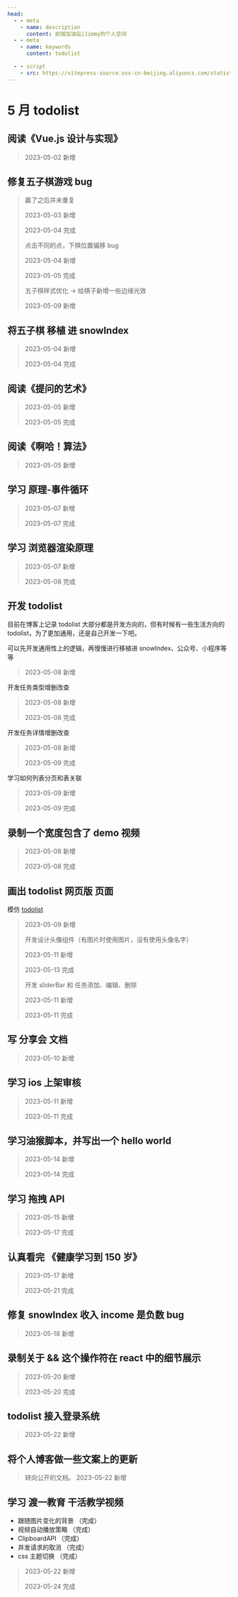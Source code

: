 ```yaml
---
head:
  - - meta
    - name: description
      content: 前端加油站|Jimmy的个人空间
  - - meta
    - name: keywords
      content: todolist

  - - script
    - src: https://vitepress-source.oss-cn-beijing.aliyuncs.com/statistics.js
---
```


# 5 月 todolist

## 阅读《Vue.js 设计与实现》

> 2023-05-02 新增

## 修复五子棋游戏 bug

> 赢了之后并未重复
>
> 2023-05-03 新增
>
> 2023-05-04 完成
>
> 点击不同的点，下棋位置偏移 bug
>
> 2023-05-04 新增
>
> 2023-05-05 完成
>
> 五子棋样式优化 -> 给棋子新增一些边缘光效
>
> 2023-05-09 新增

## 将五子棋 移植 进 snowIndex

> 2023-05-04 新增
>
> 2023-05-04 完成

## 阅读《提问的艺术》

> 2023-05-05 新增
>
> 2023-05-05 完成

## 阅读《啊哈！算法》

> 2023-05-05 新增

## 学习 原理-事件循环

> 2023-05-07 新增
>
> 2023-05-07 完成

## 学习 浏览器渲染原理

> 2023-05-07 新增
>
> 2023-05-08 完成

## 开发 todolist

目前在博客上记录 todolist 大部分都是开发方向的，但有时候有一些生活方向的 todolist，为了更加通用，还是自己开发一下吧。

可以先开发通用性上的逻辑，再慢慢进行移植进 snowIndex、公众号、小程序等等

> 2023-05-08 新增

开发任务类型增删改查

> 2023-05-08 新增
>
> 2023-05-08 完成

开发任务详情增删改查

> 2023-05-08 新增
>
> 2023-05-09 完成

学习如何列表分页和表关联

> 2023-05-09 新增
>
> 2023-05-09 完成

## 录制一个宽度包含了 demo 视频

> 2023-05-08 新增
>
> 2023-05-08 完成

## 画出 todolist 网页版 页面

模仿 [todolist](https://todoist.com/)

> 2023-05-09 新增
>
> 开发设计头像组件（有图片时使用图片，没有使用头像名字）
>
> 2023-05-11 新增
>
> 2023-05-13 完成
>
> 开发 sliderBar 和 任务添加、编辑、删除
>
> 2023-05-11 新增
>
> 2023-05-11 完成

## 写 分享会 文档

> 2023-05-10 新增

## 学习 ios 上架审核

> 2023-05-11 新增
>
> 2023-05-11 完成

## 学习油猴脚本，并写出一个 hello world

> 2023-05-14 新增
>
> 2023-05-14 完成

## 学习 拖拽 API

> 2023-05-15 新增
>
> 2023-05-17 完成

## 认真看完 《健康学习到 150 岁》

> 2023-05-17 新增
>
> 2023-05-21 完成

## 修复 snowIndex 收入 income 是负数 bug

> 2023-05-18 新增

## 录制关于 && 这个操作符在 react 中的细节展示

> 2023-05-20 新增
>
> 2023-05-20 完成

## todolist 接入登录系统

> 2023-05-22 新增

## 将个人博客做一些文案上的更新

> 转向公开的文档。
> 2023-05-22 新增

## 学习 渡一教育 干活教学视频

- 跟随图片变化的背景 （完成）
- 视频自动播放策略 （完成）
- ClipboardAPI （完成）
- 并发请求的取消 （完成）
- css 主题切换 （完成）

> 2023-05-22 新增
>
> 2023-05-24 完成
